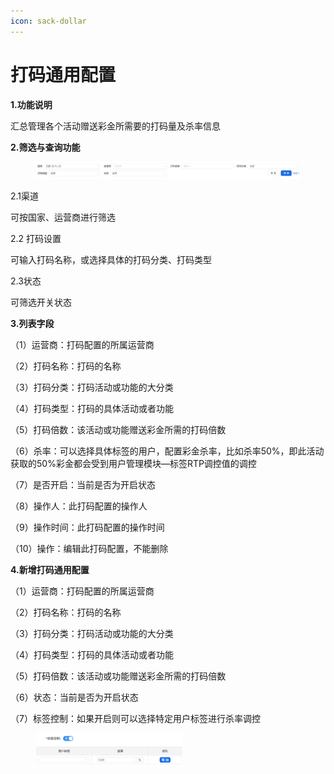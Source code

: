 ```yaml
---
icon: sack-dollar
---
```


# 打码通用配置

**1.功能说明**

汇总管理各个活动赠送彩金所需要的打码量及杀率信息

**2.筛选与查询功能**

<figure><img src="../.gitbook/assets/image (108).png" alt=""><figcaption></figcaption></figure>

2.1渠道

可按国家、运营商进行筛选

2.2 打码设置

可输入打码名称，或选择具体的打码分类、打码类型

2.3状态

可筛选开关状态

**3.列表字段**

（1）运营商：打码配置的所属运营商

（2）打码名称：打码的名称

（3）打码分类：打码活动或功能的大分类

（4）打码类型：打码的具体活动或者功能

（5）打码倍数：该活动或功能赠送彩金所需的打码倍数

（6）杀率：可以选择具体标签的用户，配置彩金杀率，比如杀率50%，即此活动获取的50%彩金都会受到用户管理模块—标签RTP调控值的调控

（7）是否开启：当前是否为开启状态

（8）操作人：此打码配置的操作人

（9）操作时间：此打码配置的操作时间

（10）操作：编辑此打码配置，不能删除

**4.新增打码通用配置**

（1）运营商：打码配置的所属运营商

（2）打码名称：打码的名称

（3）打码分类：打码活动或功能的大分类

（4）打码类型：打码的具体活动或者功能

（5）打码倍数：该活动或功能赠送彩金所需的打码倍数

（6）状态：当前是否为开启状态

（7）标签控制：如果开启则可以选择特定用户标签进行杀率调控

<div align="left"><figure><img src="../.gitbook/assets/image (109).png" alt="" width="236"><figcaption></figcaption></figure></div>
